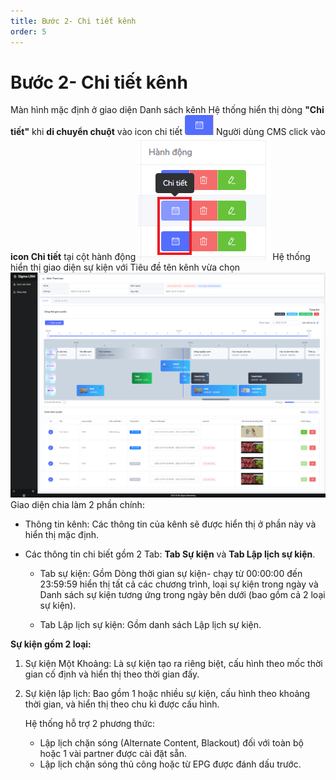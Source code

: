 ```yaml
---
title: Bước 2- Chi tiết kênh
order: 5
---
```

# Bước 2- Chi tiết kênh
Màn hình mặc định ở giao diện Danh sách kênh
Hệ thống hiển thị dòng **"Chi tiết"** khi **di chuyển chuột** vào icon chi tiết ![](..\images\icon_details.png) 
 Người dùng CMS click vào **icon Chi tiết** tại cột hành động ![](..\images\Action_Details_Channel.png)
Hệ thống hiển thị giao diện sự kiện với Tiêu đề tên kênh vừa chọn
![](..\images\Ui_Event_channel.png)
Giao diện chia làm 2 phần chính:

* Thông tin kênh: Các thông tin của kênh sẽ được hiển thị ở phần này và hiển thị mặc định.

* Các thông tin chi biết gồm 2 Tab: **Tab Sự kiện** và **Tab Lập lịch sự kiện**.
   * Tab sự kiện:  Gồm Dòng thời gian sự kiện- chạy từ 00:00:00 đến 23:59:59 hiển thị tất cả các chương trình, loại sự kiện trong ngày và Danh sách sự kiện tương ứng trong ngày bên dưới (bao gồm cả 2 loại sự kiện).
   
   * Tab Lập lịch sự kiện: Gồm danh sách Lập lịch sự kiện.
   
     
   
**Sự kiện gồm 2 loại:** 

1. Sự kiện Một Khoảng: Là sự kiện tạo ra riêng biệt, cấu hình theo mốc thời gian cố định và hiển thị theo thời gian đấy.

2. Sự kiện lập lịch: Bao gồm 1 hoặc nhiều sự kiện, cấu hình theo khoảng thời gian, và hiển thị theo chu kì được cấu hình.

   Hệ thống hỗ trợ 2 phương thức: 

   - Lập lịch chặn sóng (Alternate Content, Blackout) đối với toàn bộ hoặc 1 vài partner được cài đặt sẵn.
   - Lập lịch chặn sóng thủ công hoặc từ EPG được đánh dấu trước.

